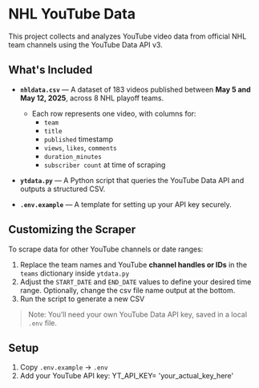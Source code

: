 # NHL YouTube Data

This project collects and analyzes YouTube video data from official NHL team channels using the YouTube Data API v3.

## What's Included

- **`nhldata.csv`** — A dataset of 183 videos published between **May 5 and May 12, 2025**, across 8 NHL playoff teams.
  - Each row represents one video, with columns for:
    - `team`
    - `title`
    - `published` timestamp
    - `views`, `likes`, `comments`
    - `duration_minutes`
    - `subscriber count` at time of scraping

- **`ytdata.py`** — A Python script that queries the YouTube Data API and outputs a structured CSV.

- **`.env.example`** — A template for setting up your API key securely.

## Customizing the Scraper

To scrape data for other YouTube channels or date ranges:

1. Replace the team names and YouTube **channel handles or IDs** in the `teams` dictionary inside `ytdata.py`
2. Adjust the `START_DATE` and `END_DATE` values to define your desired time range. Optionally, change the csv file name output at the bottom.
4. Run the script to generate a new CSV

> Note: You’ll need your own YouTube Data API key, saved in a local `.env` file.

## Setup

1. Copy `.env.example` → `.env`
2. Add your YouTube API key:
  YT_API_KEY= 'your_actual_key_here'
